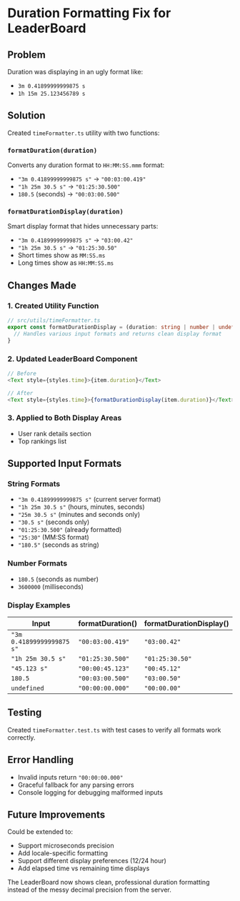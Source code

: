 # Duration Formatting Fix for LeaderBoard

## Problem
Duration was displaying in an ugly format like:
- `3m 0.41899999999875 s`
- `1h 15m 25.123456789 s`

## Solution
Created `timeFormatter.ts` utility with two functions:

### `formatDuration(duration)`
Converts any duration format to `HH:MM:SS.mmm` format:
- `"3m 0.41899999999875 s"` → `"00:03:00.419"`
- `"1h 25m 30.5 s"` → `"01:25:30.500"`
- `180.5` (seconds) → `"00:03:00.500"`

### `formatDurationDisplay(duration)`
Smart display format that hides unnecessary parts:
- `"3m 0.41899999999875 s"` → `"03:00.42"`
- `"1h 25m 30.5 s"` → `"01:25:30.50"`
- Short times show as `MM:SS.ms`
- Long times show as `HH:MM:SS.ms`

## Changes Made

### 1. Created Utility Function
```typescript
// src/utils/timeFormatter.ts
export const formatDurationDisplay = (duration: string | number | undefined): string => {
  // Handles various input formats and returns clean display format
}
```

### 2. Updated LeaderBoard Component
```typescript
// Before
<Text style={styles.time}>{item.duration}</Text>

// After  
<Text style={styles.time}>{formatDurationDisplay(item.duration)}</Text>
```

### 3. Applied to Both Display Areas
- User rank details section
- Top rankings list

## Supported Input Formats

### String Formats
- `"3m 0.41899999999875 s"` (current server format)
- `"1h 25m 30.5 s"` (hours, minutes, seconds)
- `"25m 30.5 s"` (minutes and seconds only)
- `"30.5 s"` (seconds only)
- `"01:25:30.500"` (already formatted)
- `"25:30"` (MM:SS format)
- `"180.5"` (seconds as string)

### Number Formats
- `180.5` (seconds as number)
- `3600000` (milliseconds)

### Display Examples

| Input | formatDuration() | formatDurationDisplay() |
|-------|------------------|-------------------------|
| `"3m 0.41899999999875 s"` | `"00:03:00.419"` | `"03:00.42"` |
| `"1h 25m 30.5 s"` | `"01:25:30.500"` | `"01:25:30.50"` |
| `"45.123 s"` | `"00:00:45.123"` | `"00:45.12"` |
| `180.5` | `"00:03:00.500"` | `"03:00.50"` |
| `undefined` | `"00:00:00.000"` | `"00:00.00"` |

## Testing
Created `timeFormatter.test.ts` with test cases to verify all formats work correctly.

## Error Handling
- Invalid inputs return `"00:00:00.000"`
- Graceful fallback for any parsing errors
- Console logging for debugging malformed inputs

## Future Improvements
Could be extended to:
- Support microseconds precision
- Add locale-specific formatting
- Support different display preferences (12/24 hour)
- Add elapsed time vs remaining time displays

The LeaderBoard now shows clean, professional duration formatting instead of the messy decimal precision from the server.
